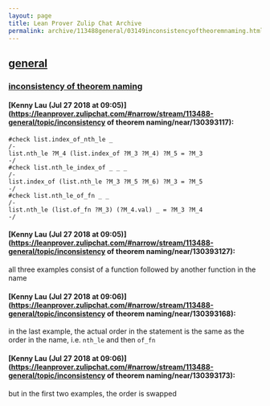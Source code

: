 ```yaml
---
layout: page
title: Lean Prover Zulip Chat Archive 
permalink: archive/113488general/03149inconsistencyoftheoremnaming.html
---
```


## [general](index.html)
### [inconsistency of theorem naming](03149inconsistencyoftheoremnaming.html)

#### [Kenny Lau (Jul 27 2018 at 09:05)](https://leanprover.zulipchat.com/#narrow/stream/113488-general/topic/inconsistency of theorem naming/near/130393117):
```lean
#check list.index_of_nth_le _
/-
list.nth_le ?M_4 (list.index_of ?M_3 ?M_4) ?M_5 = ?M_3
-/
#check list.nth_le_index_of _ _ _
/-
list.index_of (list.nth_le ?M_3 ?M_5 ?M_6) ?M_3 = ?M_5
-/
#check list.nth_le_of_fn _ _
/-
list.nth_le (list.of_fn ?M_3) (?M_4.val) _ = ?M_3 ?M_4
-/
```

#### [Kenny Lau (Jul 27 2018 at 09:05)](https://leanprover.zulipchat.com/#narrow/stream/113488-general/topic/inconsistency of theorem naming/near/130393127):
all three examples consist of a function followed by another function in the name

#### [Kenny Lau (Jul 27 2018 at 09:06)](https://leanprover.zulipchat.com/#narrow/stream/113488-general/topic/inconsistency of theorem naming/near/130393168):
in the last example, the actual order in the statement is the same as the order in the name, i.e. `nth_le` and then `of_fn`

#### [Kenny Lau (Jul 27 2018 at 09:06)](https://leanprover.zulipchat.com/#narrow/stream/113488-general/topic/inconsistency of theorem naming/near/130393173):
but in the first two examples, the order is swapped

